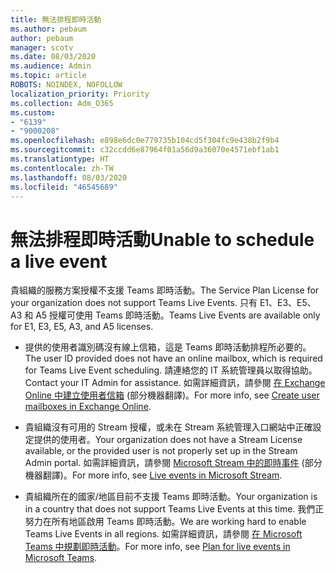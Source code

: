 ```yaml
---
title: 無法排程即時活動
ms.author: pebaum
author: pebaum
manager: scotv
ms.date: 08/03/2020
ms.audience: Admin
ms.topic: article
ROBOTS: NOINDEX, NOFOLLOW
localization_priority: Priority
ms.collection: Adm_O365
ms.custom:
- "6139"
- "9000208"
ms.openlocfilehash: e898e6dc0e779735b104cd5f304fc9e438b2f9b4
ms.sourcegitcommit: c32ccdd6e87964f01a56d9a36070e4571ebf1ab1
ms.translationtype: HT
ms.contentlocale: zh-TW
ms.lasthandoff: 08/03/2020
ms.locfileid: "46545689"
---
```

# <a name="unable-to-schedule-a-live-event"></a><span data-ttu-id="8ecef-102">無法排程即時活動</span><span class="sxs-lookup"><span data-stu-id="8ecef-102">Unable to schedule a live event</span></span>

<span data-ttu-id="8ecef-103">貴組織的服務方案授權不支援 Teams 即時活動。</span><span class="sxs-lookup"><span data-stu-id="8ecef-103">The Service Plan License for your organization does not support Teams Live Events.</span></span> <span data-ttu-id="8ecef-104">只有 E1、E3、E5、A3 和 A5 授權可使用 Teams 即時活動。</span><span class="sxs-lookup"><span data-stu-id="8ecef-104">Teams Live Events are available only for E1, E3, E5, A3, and A5 licenses.</span></span>

- <span data-ttu-id="8ecef-105">提供的使用者識別碼沒有線上信箱，這是 Teams 即時活動排程所必要的。</span><span class="sxs-lookup"><span data-stu-id="8ecef-105">The user ID provided does not have an online mailbox, which is required for Teams Live Event scheduling.</span></span> <span data-ttu-id="8ecef-106">請連絡您的 IT 系統管理員以取得協助。</span><span class="sxs-lookup"><span data-stu-id="8ecef-106">Contact your IT Admin for assistance.</span></span> <span data-ttu-id="8ecef-107">如需詳細資訊，請參閱 [在 Exchange Online 中建立使用者信箱](https://docs.microsoft.com/exchange/recipients-in-exchange-online/create-user-mailboxes) (部分機器翻譯)。</span><span class="sxs-lookup"><span data-stu-id="8ecef-107">For more info, see [Create user mailboxes in Exchange Online](https://docs.microsoft.com/exchange/recipients-in-exchange-online/create-user-mailboxes).</span></span>

- <span data-ttu-id="8ecef-108">貴組織沒有可用的 Stream 授權，或未在 Stream 系統管理入口網站中正確設定提供的使用者。</span><span class="sxs-lookup"><span data-stu-id="8ecef-108">Your organization does not have a Stream License available, or the provided user is not properly set up in the Stream Admin portal.</span></span> <span data-ttu-id="8ecef-109">如需詳細資訊，請參閱 [Microsoft Stream 中的即時事件](https://docs.microsoft.com/stream/live-event-overview) (部分機器翻譯)。</span><span class="sxs-lookup"><span data-stu-id="8ecef-109">For more info, see [Live events in Microsoft Stream](https://docs.microsoft.com/stream/live-event-overview).</span></span>

- <span data-ttu-id="8ecef-110">貴組織所在的國家/地區目前不支援 Teams 即時活動。</span><span class="sxs-lookup"><span data-stu-id="8ecef-110">Your organization is in a country that does not support Teams Live Events at this time.</span></span> <span data-ttu-id="8ecef-111">我們正努力在所有地區啟用 Teams 即時活動。</span><span class="sxs-lookup"><span data-stu-id="8ecef-111">We are working hard to enable Teams Live Events in all regions.</span></span> <span data-ttu-id="8ecef-112">如需詳細資訊，請參閱 [在 Microsoft Teams 中規劃即時活動](https://docs.microsoft.com/microsoftteams/teams-live-events/plan-for-teams-live-events)。</span><span class="sxs-lookup"><span data-stu-id="8ecef-112">For more info, see [Plan for live events in Microsoft Teams](https://docs.microsoft.com/microsoftteams/teams-live-events/plan-for-teams-live-events).</span></span>